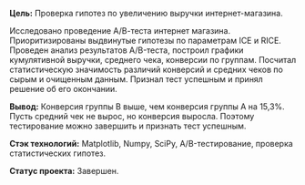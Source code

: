 **Цель:** Проверка гипотез по увеличению выручки интернет-магазина. 

Исследовано проведение А/В-теста интернет магазина. Приоритизированы выдвинутые гипотезы по параметрам ICE и RICE. Проведен анализ
результатов A/B-теста, построил графики кумулятивной выручки, среднего чека,
конверсии по группам. Посчитал статистическую значимость различий конверсий
и средних чеков по сырым и очищенным данным. Признал тест успешным и принял решение об его окончании.

**Вывод:** Конверсия группы В выше, чем конверсия группы А на 15,3%. Пусть средний чек не вырос, но конверсия выросла. Поэтому тестирование можно завершить и признать тест успешным.

**Стэк технологий:** Matplotlib, Numpy, SciPy, A/B-тестирование, проверка статистических гипотез.

**Статус проекта:** Завершен.
